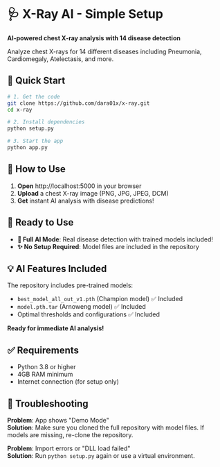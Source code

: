 # 🩺 X-Ray AI - Simple Setup

**AI-powered chest X-ray analysis with 14 disease detection**

Analyze chest X-rays for 14 different diseases including Pneumonia, Cardiomegaly, Atelectasis, and more.

## 🚀 Quick Start

```bash
# 1. Get the code
git clone https://github.com/dara01x/x-ray.git
cd x-ray

# 2. Install dependencies
python setup.py

# 3. Start the app
python app.py
```

## 📱 How to Use

1. **Open** http://localhost:5000 in your browser
2. **Upload** a chest X-ray image (PNG, JPG, JPEG, DCM)  
3. **Get** instant AI analysis with disease predictions!

## 🎯 Ready to Use

- **🤖 Full AI Mode**: Real disease detection with trained models included!
- **✨ No Setup Required**: Model files are included in the repository

## 💡 AI Features Included

The repository includes pre-trained models:
- `best_model_all_out_v1.pth` (Champion model) ✅ Included
- `model.pth.tar` (Arnoweng model) ✅ Included
- Optimal thresholds and configurations ✅ Included

**Ready for immediate AI analysis!**

## ✅ Requirements

- Python 3.8 or higher
- 4GB RAM minimum
- Internet connection (for setup only)

## 🔧 Troubleshooting

**Problem**: App shows "Demo Mode"  
**Solution**: Make sure you cloned the full repository with model files. If models are missing, re-clone the repository.

**Problem**: Import errors or "DLL load failed"  
**Solution**: Run `python setup.py` again or use a virtual environment.